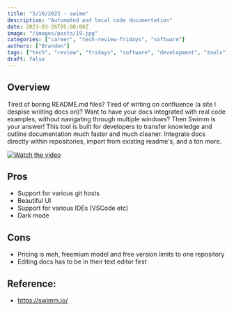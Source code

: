 ```yaml
---
title: "3/10/2023 - swimm"
description: "Automated and local code documentation"
date: 2023-03-26T05:00:00Z
image: "/images/posts/19.jpg"
categories: ["career", "tech-review-fridays", "software"]
authors: ["Brandon"]
tags: ["tech", "review", "fridays", "software", "development", "tools"]
draft: false
---
```




## Overview
Tired of boring README.md files? Tired of writing on confluence (a site I despise wriiting docs on)? Want to have your docs integrated with real code examples, without navigating through multiple windows? Then Swimm is your answer! This tool is built for developers to transfer knowledge and outline documentation much faster and much cleaner. Integrate docs directly within repositories, import from existing readme's, and a ton more.


[![Watch the video](https://files.gitbook.com/v0/b/gitbook-x-prod.appspot.com/o/spaces%2FQ1NWcxNJXUQhsOdEMWBq%2Fuploads%2FJP2KZK6le3OX5u9Ldc0O%2Fimage.png?alt=media&token=b817e0b9-249f-45dd-9f97-1971901b3516)](https://files.gitbook.com/v0/b/gitbook-x-prod.appspot.com/o/spaces%2FQ1NWcxNJXUQhsOdEMWBq%2Fuploads%2FJP2KZK6le3OX5u9Ldc0O%2Fimage.png?alt=media&token=b817e0b9-249f-45dd-9f97-1971901b3516)

## Pros
- Support for various git hosts
- Beautiful UI
- Support for various IDEs (VSCode etc)
- Dark mode 

## Cons
- Pricing is meh, freemium model and free version limits to one repository 
- Editing docs has to be in their text editor first

## Reference:
- https://swimm.io/

